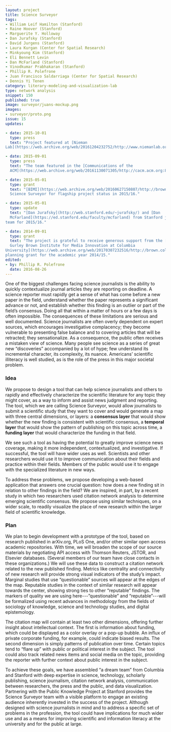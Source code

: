 ```yaml
---
layout: project
title: Science Surveyor
tags:
- William Leif Hamilton (Stanford)
- Raine Hoover (Stanford)
- Marguerite Y. Holloway
- Dan Jurafsky (Stanford)
- David Jurgens (Stanford)
- Laura Kurgan (Center for Spatial Research)
- Minkyoung Kim (Stanford)
- Eli Bennett Levin
- Dan McFarland (Stanford)
- Vinodkumar Prabhakaran (Stanford)
- Phillip R. Polefrone
- Juan Francisco Saldarriaga (Center for Spatial Research)
- Dennis Yi Tenen
category: literary-modeling-and-visualization-lab
type: network analysis
snippet: 150
published: true
image: surveyor/juans-mockup.png
images:
- surveyor/proto.png
issue: 15
updates:

- date: 2015-10-01
  type: press
  text: "Project featured at [Nieman
Lab](https://web.archive.org/web/20161204232752/http://www.niemanlab.org/2015/10/a-group-of-researchers-is-trying-to-help-science-journalists-parse-academic-articles-on-deadline/)."

- date: 2015-09-01
  type: press
  text: "The team featured in the [Communications of the
  ACM](https://web.archive.org/web/20161130071305/http://cacm.acm.org:80/magazines/2015/5/186011-putting-the-data-science-into-journalism/abstract)."

- date: 2015-05-01
  type: grant
  text: "[BIMI](https://web.archive.org/web/20160627150807/http://brown.columbia.edu/blog/201516_magic_grants_announced) selects
  Science Surveyor for flagship project status in 2015/16."

- date: 2015-05-01
  type: update
  text: "[Dan Jurafsky](http://web.stanford.edu/~jurafsky/) and [Dan
  McFarland](https://ed.stanford.edu/faculty/mcfarland) from Stanford join the
team for 2015/16."

- date: 2014-09-01
  type: grant
  text: "The project is grateful to receive generous support from the [David and Helen
  Gurley Brown Institute for Media Innovation at Columbia
University](https://web.archive.org/web/20170307232516/http://brown.columbia.edu/magic/science_surveyor/) in the form of a
planning grant for the academic year 2014/15."
edited:
- by: Phillip R. Polefrone
  date: 2016-08-26
---
```


One of the biggest challenges facing science journalists is the ability to
quickly contextualize journal articles they are reporting on deadline.
A science reporter must rapidly get a sense of what has come before a new paper
in the field, understand whether the paper represents a significant advance or
not, and establish whether this finding is an outlier or part of the field’s
consensus. Doing all that within a matter of hours or a few days is often
impossible. The consequences of these limitations are serious and well
documented. Science journalists are often overly dependent on expert sources,
which encourages investigative complacency; they become vulnerable to
presenting false balance and to covering articles that will be retracted; they
sensationalize. As a consequence, the public often receives a mistaken view
of science. Many people see science as a series of great new “discoveries”
accompanied by a lot of hype; few understand its incremental character, its
complexity, its nuance. Americans’ scientific illiteracy is well studied, as is
the role of the press in this major societal problem.

### Idea

We propose to design a tool that can help science journalists and others to
rapidly and effectively characterize the scientific literature for any topic
they might cover, as a way to inform and assist news judgment and reporting.
The tool, which we are calling Science Surveyor, would allow journalists to
submit a scientific study that they want to cover and would generate a map with
three central dimensions, or layers: a **consensus layer** that would show
whether the new finding is consistent with scientific consensus, a **temporal
layer** that would show the pattern of publishing on this topic across time,
a **funding layer** that would characterize the funding in that field.

We see such a tool as having the potential to greatly improve science news
coverage, making it more independent, contextualized, and investigative. If
successful, the tool will have wider uses as well. Scientists and other
researchers would use it to improve communication about their fields and
practice within their fields. Members of the public would use it to engage with
the specialized literature in new ways.

To address these problems, we propose developing a web-based application that
answers one crucial question: how does a new finding sit in relation to other
findings in the field? We are inspired, in part, by a recent study in which two
researchers used citation network analysis to determine emerging scientific
consensus. We propose using similar techniques, on a wider scale, to readily
visualize the place of new research within the larger field of scientific
knowledge.

### Plan

We plan to begin development with a prototype of the tool, based on
research published in arXiv.org, PLoS One, and/or other similar open access
academic repositories. With time, we will broaden the scope of our source
materials by negotiating API access with Thomson Reuters, JSTOR, and Elsevier
databases. (Several members of our team have close contacts in these
organizations.) We will use these data to construct a citation network related
to the new published finding. Metrics like centrality and connectivity of new
research will provide strong visual indicators of the study’s impact. Marginal
studies that use “questionable” sources will appear at the edges of the map.
Reputable studies in the context of similar research will appear towards the
center, showing strong ties to other “reputable” findings. The markers of
quality we are using here---”questionable” and “reputable”---will be formalized
using recent advances in methodology from the fields of sociology of knowledge,
science and technology studies, and digital epistemology.

The citation map will contain at least two other dimensions, offering further
insight about intellectual context. The first is information about funding,
which could be displayed as a color overlay or a pop-up bubble. An influx of
private corporate funding, for example, could indicate biased results. The
second dimension is simply patterns of publication over time. Certain topics
tend to “flare up” with public or political interest in the subject. The tool
could also track related news items and social media on the topic, providing
the reporter with further context about public interest in the subject.

To achieve these goals, we have assembled “a dream team” from Columbia and
Stanford with deep expertise in science, technology, scholarly publishing,
science journalism, citation network analysis, communication between
researchers, the press and the public, and data visualization. Partnering with
the Public Knowledge Project at Stanford provides the Science Surveyor team with
a visible platform to engage an existing audience inherently invested in the
success of the project. Although designed with science journalists in mind and
to address a specific set of problems in the profession, the tool could have
implications for much wider use and as a means for improving scientific and
information literacy at the university and for the public at large.
